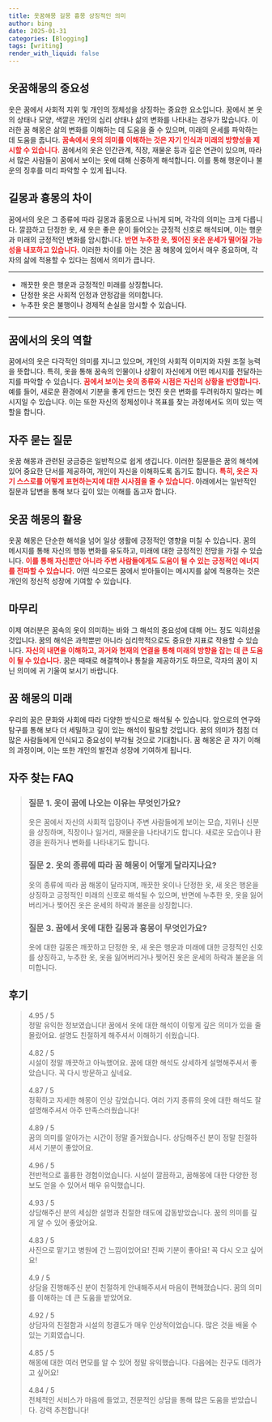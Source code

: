 ```yaml
---
title: 옷꿈해몽 길몽 흉몽 상징적인 의미
author: bing
date: 2025-01-31
categories: [Blogging]
tags: [writing]
render_with_liquid: false
---
```



<h2 id='옷꿈해몽의 중요성'>옷꿈해몽의 중요성</h2>

<p>옷은 꿈에서 사회적 지위 및 개인의 정체성을 상징하는 중요한 요소입니다. 꿈에서 본 옷의 상태나 모양, 색깔은 개인의 심리 상태나 삶의 변화를 나타내는 경우가 많습니다. 이러한 꿈 해몽은 삶의 변화를 이해하는 데 도움을 줄 수 있으며, 미래의 운세를 파악하는 데 도움을 줍니다. <b><span style="color: #ee2323;">꿈속에서 옷의 의미를 이해하는 것은 자기 인식과 미래의 방향성을 제시할 수 있습니다.</span></b> 꿈에서의 옷은 인간관계, 직장, 재물운 등과 깊은 연관이 있으며, 따라서 많은 사람들이 꿈에서 보이는 옷에 대해 신중하게 해석합니다. 이를 통해 행운이나 불운의 징후를 미리 파악할 수 있게 됩니다.</p>

<h2 id='길몽과 흉몽의 차이'>길몽과 흉몽의 차이</h2>

<p>꿈에서의 옷은 그 종류에 따라 길몽과 흉몽으로 나뉘게 되며, 각각의 의미는 크게 다릅니다. 깔끔하고 단정한 옷, 새 옷은 좋은 운이 들어오는 긍정적 신호로 해석되며, 이는 행운과 미래의 긍정적인 변화를 암시합니다. <b><span style="color: #ee2323;">반면 누추한 옷, 찢어진 옷은 운세가 떨어질 가능성을 내포하고 있습니다.</span></b> 이러한 차이를 아는 것은 꿈 해몽에 있어서 매우 중요하며, 각자의 삶에 적용할 수 있다는 점에서 의미가 큽니다.</p>

<hr />

<ul>
    <li>깨끗한 옷은 행운과 긍정적인 미래를 상징합니다.</li>
    <li>단정한 옷은 사회적 인정과 안정감을 의미합니다.</li>
    <li>누추한 옷은 불행이나 경제적 손실을 암시할 수 있습니다.</li>
</ul>

<hr />

<h2 id='꿈에서의 옷의 역할'>꿈에서의 옷의 역할</h2>

<p>꿈에서의 옷은 다각적인 의미를 지니고 있으며, 개인의 사회적 이미지와 자원 조절 능력을 뜻합니다. 특히, 옷을 통해 꿈속의 인물이나 상황이 자신에게 어떤 메시지를 전달하는지를 파악할 수 있습니다. <b><span style="color: #ee2323;">꿈에서 보이는 옷의 종류와 시점은 자신의 상황을 반영합니다.</span></b> 예를 들어, 새로운 환경에서 기분을 좋게 만드는 멋진 옷은 변화를 두려워하지 말라는 메시지일 수 있습니다. 이는 또한 자신의 정체성이나 목표를 찾는 과정에서도 의미 있는 역할을 합니다.</p>

<h2 id='자주 묻는 질문'>자주 묻는 질문</h2>

<p>옷꿈 해몽과 관련된 궁금증은 일반적으로 쉽게 생깁니다. 이러한 질문들은 꿈의 해석에 있어 중요한 단서를 제공하여, 개인이 자신을 이해하도록 돕기도 합니다. <b><span style="color: #ee2323;">특히, 옷은 자기 스스로를 어떻게 표현하는지에 대한 시사점을 줄 수 있습니다.</span></b> 아래에서는 일반적인 질문과 답변을 통해 보다 깊이 있는 이해를 돕고자 합니다.</p>

<h2 id='옷꿈 해몽의 활용'>옷꿈 해몽의 활용</h2>

<p>옷꿈 해몽은 단순한 해석을 넘어 일상 생활에 긍정적인 영향을 미칠 수 있습니다. 꿈의 메시지를 통해 자신의 행동 변화를 유도하고, 미래에 대한 긍정적인 전망을 가질 수 있습니다. <b><span style="color: #ee2323;">이를 통해 자신뿐만 아니라 주변 사람들에게도 도움이 될 수 있는 긍정적인 에너지를 전파할 수 있습니다.</span></b> 어떤 식으로든 꿈에서 받아들이는 메시지를 삶에 적용하는 것은 개인의 정신적 성장에 기여할 수 있습니다.</p>

<h2 id='마무리'>마무리</h2>

<p>이제 여러분은 꿈속의 옷이 의미하는 바와 그 해석의 중요성에 대해 어느 정도 익히셨을 것입니다. 꿈의 해석은 과학뿐만 아니라 심리학적으로도 중요한 지표로 작용할 수 있습니다. <b><span style="color: #ee2323;">자신의 내면을 이해하고, 과거와 현재의 연결을 통해 미래의 방향을 잡는 데 큰 도움이 될 수 있습니다.</span></b> 꿈은 때때로 해결책이나 통찰을 제공하기도 하므로, 각자의 꿈이 지닌 의미에 귀 기울여 보시기 바랍니다.</p>

<h2 id='꿈 해몽의 미래'>꿈 해몽의 미래</h2>

<p>우리의 꿈은 문화와 사회에 따라 다양한 방식으로 해석될 수 있습니다. 앞으로의 연구와 탐구를 통해 보다 더 세밀하고 깊이 있는 해석이 필요할 것입니다. 꿈의 의미가 점점 더 많은 사람들에게 인식되고 중요성이 부각될 것으로 기대합니다. 꿈 해몽은 곧 자기 이해의 과정이며, 이는 또한 개인의 발전과 성장에 기여하게 됩니다.</p>


<h2 id='자주_찾는_FAQ'>자주 찾는 FAQ</h2>
<div itemscope="" itemtype="https://schema.org/FAQPage"> 
<blockquote> 
<div itemscope="" itemprop="mainEntity" itemtype="https://schema.org/Question"> 
<h3 itemprop="name">질문 1. 옷이 꿈에 나오는 이유는 무엇인가요?</h3> 
<div itemscope="" itemprop="acceptedAnswer" itemtype="https://schema.org/Answer"> 
<span itemprop="text"> 
<p>옷은 꿈에서 자신의 사회적 입장이나 주변 사람들에게 보이는 모습, 지위나 신분을 상징하며, 직장이나 일거리, 재물운을 나타내기도 합니다. 새로운 모습이나 환경을 원하거나 변화를 나타내기도 합니다.</p> 
</span> 
</div> 
</div> 
<div itemscope="" itemprop="mainEntity" itemtype="https://schema.org/Question"> 
<h3 itemprop="name">질문 2. 옷의 종류에 따라 꿈 해몽이 어떻게 달라지나요?</h3> 
<div itemscope="" itemprop="acceptedAnswer" itemtype="https://schema.org/Answer"> 
<span itemprop="text"> 
<p>옷의 종류에 따라 꿈 해몽이 달라지며, 깨끗한 옷이나 단정한 옷, 새 옷은 행운을 상징하고 긍정적인 미래의 신호로 해석될 수 있으며, 반면에 누추한 옷, 옷을 잃어버리거나 찢어진 옷은 운세의 하락과 불운을 상징합니다.</p> 
</span> 
</div> 
</div> 
<div itemscope="" itemprop="mainEntity" itemtype="https://schema.org/Question"> 
<h3 itemprop="name">질문 3. 꿈에서 옷에 대한 길몽과 흉몽이 무엇인가요?</h3> 
<div itemscope="" itemprop="acceptedAnswer" itemtype="https://schema.org/Answer"> 
<span itemprop="text"> 
<p>옷에 대한 길몽은 깨끗하고 단정한 옷, 새 옷은 행운과 미래에 대한 긍정적인 신호를 상징하고, 누추한 옷, 옷을 잃어버리거나 찢어진 옷은 운세의 하락과 불운을 의미합니다.</p> 
</span> 
</div> 
</div> 
</blockquote> 
</div>
<h2 id='후기'>후기</h2>
<div itemscope itemtype="https://schema.org/Product">
  <blockquote>
  <div itemprop="review" itemscope itemtype="https://schema.org/Review">
      <div itemprop="reviewRating" itemscope itemtype="https://schema.org/Rating"> <span itemprop="ratingValue">4.95</span> / <span itemprop="bestRating">5</span> </div>
      <span itemprop="reviewBody">정말 유익한 정보였습니다! 꿈에서 옷에 대한 해석이 이렇게 깊은 의미가 있을 줄 몰랐어요. 설명도 친절하게 해주셔서 이해하기 쉬웠습니다.</span>
  </div>
  <br>
  <div itemprop="review" itemscope itemtype="https://schema.org/Review">
      <div itemprop="reviewRating" itemscope itemtype="https://schema.org/Rating"> <span itemprop="ratingValue">4.82</span> / <span itemprop="bestRating">5</span> </div>
      <span itemprop="reviewBody">시설이 정말 깨끗하고 아늑했어요. 꿈에 대한 해석도 상세하게 설명해주셔서 좋았습니다. 꼭 다시 방문하고 싶네요.</span>
  </div>
  <br>
  <div itemprop="review" itemscope itemtype="https://schema.org/Review">
      <div itemprop="reviewRating" itemscope itemtype="https://schema.org/Rating"> <span itemprop="ratingValue">4.87</span> / <span itemprop="bestRating">5</span> </div>
      <span itemprop="reviewBody">정확하고 자세한 해몽이 인상 깊었습니다. 여러 가지 종류의 옷에 대한 해석도 잘 설명해주셔서 아주 만족스러웠습니다!</span>
  </div>
  <br>
  <div itemprop="review" itemscope itemtype="https://schema.org/Review">
      <div itemprop="reviewRating" itemscope itemtype="https://schema.org/Rating"> <span itemprop="ratingValue">4.89</span> / <span itemprop="bestRating">5</span> </div>
      <span itemprop="reviewBody">꿈의 의미를 알아가는 시간이 정말 즐거웠습니다. 상담해주신 분이 정말 친절하셔서 기분이 좋았어요.</span>
  </div>
  <br>
  <div itemprop="review" itemscope itemtype="https://schema.org/Review">
      <div itemprop="reviewRating" itemscope itemtype="https://schema.org/Rating"> <span itemprop="ratingValue">4.96</span> / <span itemprop="bestRating">5</span> </div>
      <span itemprop="reviewBody">전반적으로 훌륭한 경험이었습니다. 시설이 깔끔하고, 꿈해몽에 대한 다양한 정보도 얻을 수 있어서 매우 유익했습니다.</span>
  </div>
  <br>
  <div itemprop="review" itemscope itemtype="https://schema.org/Review">
      <div itemprop="reviewRating" itemscope itemtype="https://schema.org/Rating"> <span itemprop="ratingValue">4.93</span> / <span itemprop="bestRating">5</span> </div>
      <span itemprop="reviewBody">상담해주신 분의 세심한 설명과 친절한 태도에 감동받았습니다. 꿈의 의미를 깊게 알 수 있어 좋았어요.</span>
  </div>
  <br>
  <div itemprop="review" itemscope itemtype="https://schema.org/Review">
      <div itemprop="reviewRating" itemscope itemtype="https://schema.org/Rating"> <span itemprop="ratingValue">4.83</span> / <span itemprop="bestRating">5</span> </div>
      <span itemprop="reviewBody">사진으로 맡기고 병원에 간 느낌이었어요! 진짜 기분이 좋아요! 꼭 다시 오고 싶어요!</span>
  </div>
  <br>
  <div itemprop="review" itemscope itemtype="https://schema.org/Review">
      <div itemprop="reviewRating" itemscope itemtype="https://schema.org/Rating"> <span itemprop="ratingValue">4.9</span> / <span itemprop="bestRating">5</span> </div>
      <span itemprop="reviewBody">상담을 진행해주신 분이 친절하게 안내해주셔서 마음이 편해졌습니다. 꿈의 의미를 이해하는 데 큰 도움을 받았어요.</span>
  </div>
  <br>
  <div itemprop="review" itemscope itemtype="https://schema.org/Review">
      <div itemprop="reviewRating" itemscope itemtype="https://schema.org/Rating"> <span itemprop="ratingValue">4.92</span> / <span itemprop="bestRating">5</span> </div>
      <span itemprop="reviewBody">상담자의 친절함과 시설의 청결도가 매우 인상적이었습니다. 많은 것을 배울 수 있는 기회였습니다.</span>
  </div>
  <br>
  <div itemprop="review" itemscope itemtype="https://schema.org/Review">
      <div itemprop="reviewRating" itemscope itemtype="https://schema.org/Rating"> <span itemprop="ratingValue">4.85</span> / <span itemprop="bestRating">5</span> </div>
      <span itemprop="reviewBody">해몽에 대한 여러 면모를 알 수 있어 정말 유익했습니다. 다음에는 친구도 데려가고 싶어요!</span>
  </div>
  <br>
  <div itemprop="review" itemscope itemtype="https://schema.org/Review">
      <div itemprop="reviewRating" itemscope itemtype="https://schema.org/Rating"> <span itemprop="ratingValue">4.84</span> / <span itemprop="bestRating">5</span> </div>
      <span itemprop="reviewBody">전체적인 서비스가 마음에 들었고, 전문적인 상담을 통해 많은 도움을 받았습니다. 강력 추천합니다!</span>
  </div>
  </blockquote>
</div>
